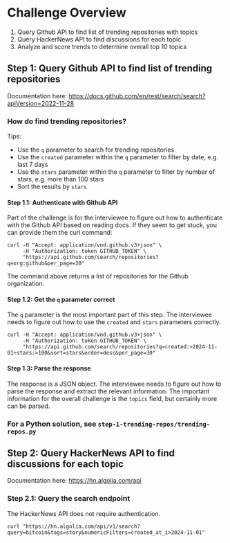 # Challenge Overview
1. Query Github API to find list of trending repositories with topics
2. Query HackerNews API to find discussions for each topic
3. Analyze and score trends to determine overall top 10 topics

## Step 1: Query Github API to find list of trending repositories
Documentation here: https://docs.github.com/en/rest/search/search?apiVersion=2022-11-28

### How do find trending repositories?
Tips: 
- Use the `q` parameter to search for trending repositories
- Use the `created` parameter within the `q` parameter to filter by date, e.g. last 7 days
- Use the `stars` parameter within the `q` parameter to filter by number of stars, e.g. more than 100 stars
- Sort the results by `stars`

#### Step 1.1: Authenticate with Github API
Part of the challenge is for the interviewee to figure out how to authenticate with the Github API based on reading docs. If they seem to get stuck, you can provide them the curl command: 
```
curl -H "Accept: application/vnd.github.v3+json" \
     -H "Authorization: token GITHUB_TOKEN" \
     "https://api.github.com/search/repositories?q=org:github&per_page=30"
```
The command above returns a list of repositories for the Github organization.

#### Step 1.2: Get the `q` parameter correct
The `q` parameter is the most important part of this step. The interviewee needs to figure out how to use the `created` and `stars` parameters correctly. 
```
curl -H "Accept: application/vnd.github.v3+json" \
     -H "Authorization: token GITHUB_TOKEN" \
     "https://api.github.com/search/repositories?q=created:>2024-11-01+stars:>100&sort=stars&order=desc&per_page=30"
```

#### Step 1.3: Parse the response
The response is a JSON object. The interviewee needs to figure out how to parse the response and extract the relevant information. The important information for the overall challenge is the `topics` field, but certainly more can be parsed.

### For a Python solution, see `step-1-trending-repos/trending-repos.py`

## Step 2: Query HackerNews API to find discussions for each topic
Documentation here: https://hn.algolia.com/api

### Step 2.1: Query the search endpoint
The HackerNews API does not require authentication.
```
curl "https://hn.algolia.com/api/v1/search?query=bitcoin&tags=story&numericFilters=created_at_i>2024-11-01"
```
